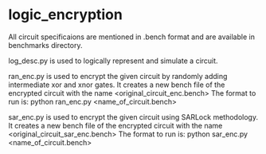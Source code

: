 # logic_encryption

All circuit specificaions are mentioned in .bench format and are available in benchmarks directory.

log_desc.py is used to logically represent and simulate a circuit.

ran_enc.py is used to encrypt the given circuit by randomly adding intermediate xor and xnor gates. It creates a new bench file of the encrypted circuit with the name <original_circuit_enc.bench> 
The format to run is: python ran_enc.py <name_of_circuit.bench>

sar_enc.py is used to encrypt the given circuit using SARLock methodology. It creates a new bench file of the encrypted circuit with the name <original_circuit_sar_enc.bench>
The format to run is: python sar_enc.py <name_of_circuit.bench>
